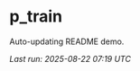 # p_train

Auto-updating README demo.

<!--START_SECTION:status-->
_Last run: 2025-08-22 07:19 UTC_
<!--END_SECTION:status-->


























































